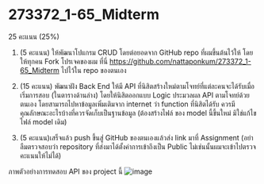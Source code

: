 ﻿# 273372_1-65_Midterm

25 คะแนน (25%)
1. (5 คะแนน) ให้พัฒนาโปแกรม CRUD โดยต่อยอดจาก GitHub repo ที่ผมขึ้นต้นไว้ให้ โดย ให้ทุกคน Fork โปรเจคของผม ที่นี่
https://github.com/nattaponkum/273372_1-65_Midterm
ไปไว้ใน repo ของตนเอง 

2. (15 คะแนน) พัฒนาฝัง Back End ให้มี API ที่นิสิตสร้างใหม่ตามโจทย์ที่แต่ละคนจะได้รับเมื่อเริ่มการสอบ (ในตารางด้านล่าง)
โดยให้นิสิตออกแบบ Logic ประมวลผล API ตามโจทย์ด้วยตนเอง โดยสามารถไปหาข้อมูลเพิ่มเติมจาก internet ว่า function ที่นิสิตได้รับ ควรมีคุณลักษณะอะไรบ้างที่ควรจัดเก็บเป็นฐานข้อมูล (ต้องสร้างไฟล์ ของ model นี้ขึ้นใหม่ มิใช่แก้ไขไฟล์ model เดิม)

3. (5 คะแนน)เสร็จแล้ว push ขึ้นสู่่ GitHub ของตนเองแล้วส่ง link มาที่ Assignment (อย่าลืมตรวจสอบว่า repository ที่ส่งมาได้ตั้งค่าการเข้าถึงเป็น Public ไม่เช่นนั้นผมจะเข้าไปตรวจคะแนนให้ไม่ได้)

ภาพตัวอย่างการทดสอบ API ของ project นี้
![image](https://user-images.githubusercontent.com/67570539/186477703-76602124-a54d-4b31-ab90-f7537709f9d6.png)
